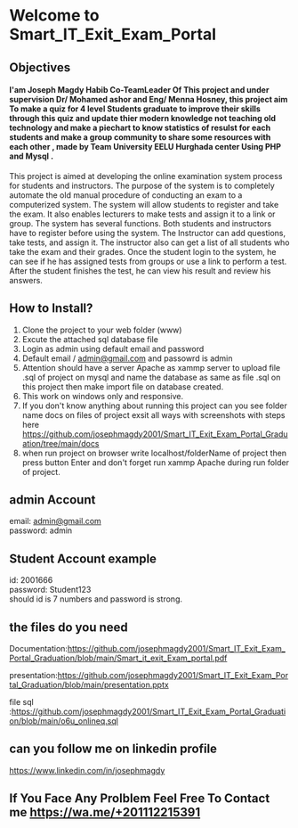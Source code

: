 #  <h1>Welcome to Smart_IT_Exit_Exam_Portal</h1> 




## Objectives 	
<h4> I'am Joseph Magdy Habib Co-TeamLeader Of This project and under supervision Dr/ Mohamed ashor and Eng/ Menna Hosney,  this project aim To make a quiz for 4 level Students graduate to improve their skills through this quiz and update thier modern knowledge not teaching old technology and make a piechart to know statistics of resulst for each students and make a group community to share some resources with each other , made by Team University EELU Hurghada center Using PHP and Mysql . </h4>
This project is aimed at developing the online examination system process for students and instructors. The purpose of the system is to completely automate the old manual procedure of conducting an exam to
a computerized system. The system will allow students to register and take the exam. It also enables lecturers to make tests and assign it to a link or group. The system has several functions. Both students and instructors have to register before using the system. The Instructor can add questions, take tests, and assign it. The instructor also can get a list of all students who take the exam and their grades. Once the student login to the system, he can see if he has assigned tests from groups or use a link to perform a test. After the student finishes the test, he can view his result and review his answers.

## How to Install?
1. Clone the project to your web folder (www)
2. Excute the attached sql database file
3. Login as admin using default email and password
4. Default email / admin@gmail.com
   and passowrd is admin
5. Attention should have a server Apache as xammp server to upload file .sql of project on mysql and name the database as same as file .sql on this project then make import file on database created.
6. This work on windows only and responsive.
7. If you don't know anything about running this project can you see folder name docs on files of project exsit all ways with screenshots with steps here https://github.com/josephmagdy2001/Smart_IT_Exit_Exam_Portal_Graduation/tree/main/docs
8. when run project on browser write localhost/folderName of project then press button Enter and don't forget run xammp Apache during run folder of project.
 

## admin Account  
email: admin@gmail.com <br>
password: admin

## Student Account example 
id: 2001666 <br>
password: Student123 <br>
should id is 7 numbers and password is strong.

## the files do you need 
Documentation:https://github.com/josephmagdy2001/Smart_IT_Exit_Exam_Portal_Graduation/blob/main/Smart_it_exit_Exam_portal.pdf

presentation:https://github.com/josephmagdy2001/Smart_IT_Exit_Exam_Portal_Graduation/blob/main/presentation.pptx

file sql :https://github.com/josephmagdy2001/Smart_IT_Exit_Exam_Portal_Graduation/blob/main/o6u_onlineq.sql

## can you follow me on linkedin profile 
https://www.linkedin.com/in/josephmagdy

## If You Face Any Prolblem Feel Free To Contact me  https://wa.me/+201112215391    
